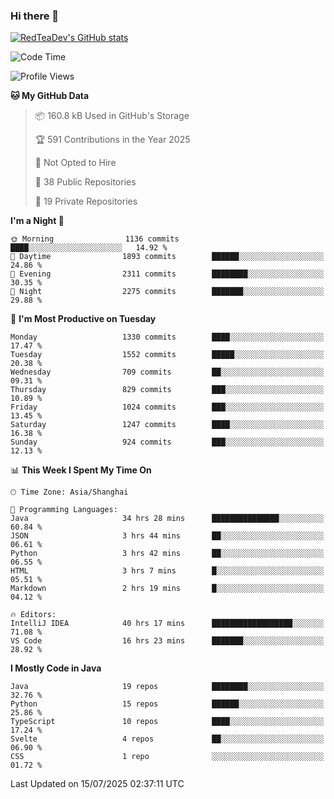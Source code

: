 ### Hi there 👋

<!--
**RedTeaDev/RedTeaDev** is a ✨ _special_ ✨ repository because its `README.md` (this file) appears on your GitHub profile.

Here are some ideas to get you started:

- 🔭 I’m currently working on ...
- 🌱 I’m currently learning ...
- 👯 I’m looking to collaborate on ...
- 🤔 I’m looking for help with ...
- 💬 Ask me about ...
- 📫 How to reach me: ...
- 😄 Pronouns: ...
- ⚡ Fun fact: ...
-->

<!--
[![wakatime](https://wakatime.com/badge/user/6b101ed0-04c0-4490-9283-eb61f2efff96.svg)](https://wakatime.com/@6b101ed0-04c0-4490-9283-eb61f2efff96)
!-->

[![RedTeaDev's GitHub stats](https://github-readme-stats.vercel.app/api?username=RedTeaDev\&include_all_commits=true)](https://github.com/anuraghazra/github-readme-stats)
<!--
[![willianrod's wakatime stats](https://github-readme-stats.vercel.app/api/wakatime?username=RedTeaDev)](https://github.com/anuraghazra/github-readme-stats)
!-->
<!--START_SECTION:waka-->
![Code Time](http://img.shields.io/badge/Code%20Time-3%2C407%20hrs-blue)

![Profile Views](http://img.shields.io/badge/Profile%20Views-0-blue)

**🐱 My GitHub Data** 

> 📦 160.8 kB Used in GitHub's Storage 
 > 
> 🏆 591 Contributions in the Year 2025
 > 
> 🚫 Not Opted to Hire
 > 
> 📜 38 Public Repositories 
 > 
> 🔑 19 Private Repositories 
 > 
**I'm a Night 🦉** 

```text
🌞 Morning                1136 commits        ████░░░░░░░░░░░░░░░░░░░░░   14.92 % 
🌆 Daytime                1893 commits        ██████░░░░░░░░░░░░░░░░░░░   24.86 % 
🌃 Evening                2311 commits        ████████░░░░░░░░░░░░░░░░░   30.35 % 
🌙 Night                  2275 commits        ███████░░░░░░░░░░░░░░░░░░   29.88 % 
```
📅 **I'm Most Productive on Tuesday** 

```text
Monday                   1330 commits        ████░░░░░░░░░░░░░░░░░░░░░   17.47 % 
Tuesday                  1552 commits        █████░░░░░░░░░░░░░░░░░░░░   20.38 % 
Wednesday                709 commits         ██░░░░░░░░░░░░░░░░░░░░░░░   09.31 % 
Thursday                 829 commits         ███░░░░░░░░░░░░░░░░░░░░░░   10.89 % 
Friday                   1024 commits        ███░░░░░░░░░░░░░░░░░░░░░░   13.45 % 
Saturday                 1247 commits        ████░░░░░░░░░░░░░░░░░░░░░   16.38 % 
Sunday                   924 commits         ███░░░░░░░░░░░░░░░░░░░░░░   12.13 % 
```


📊 **This Week I Spent My Time On** 

```text
🕑︎ Time Zone: Asia/Shanghai

💬 Programming Languages: 
Java                     34 hrs 28 mins      ███████████████░░░░░░░░░░   60.84 % 
JSON                     3 hrs 44 mins       ██░░░░░░░░░░░░░░░░░░░░░░░   06.61 % 
Python                   3 hrs 42 mins       ██░░░░░░░░░░░░░░░░░░░░░░░   06.55 % 
HTML                     3 hrs 7 mins        █░░░░░░░░░░░░░░░░░░░░░░░░   05.51 % 
Markdown                 2 hrs 19 mins       █░░░░░░░░░░░░░░░░░░░░░░░░   04.12 % 

🔥 Editors: 
IntelliJ IDEA            40 hrs 17 mins      ██████████████████░░░░░░░   71.08 % 
VS Code                  16 hrs 23 mins      ███████░░░░░░░░░░░░░░░░░░   28.92 % 
```

**I Mostly Code in Java** 

```text
Java                     19 repos            ████████░░░░░░░░░░░░░░░░░   32.76 % 
Python                   15 repos            ██████░░░░░░░░░░░░░░░░░░░   25.86 % 
TypeScript               10 repos            ████░░░░░░░░░░░░░░░░░░░░░   17.24 % 
Svelte                   4 repos             ██░░░░░░░░░░░░░░░░░░░░░░░   06.90 % 
CSS                      1 repo              ░░░░░░░░░░░░░░░░░░░░░░░░░   01.72 % 
```




 Last Updated on 15/07/2025 02:37:11 UTC
<!--END_SECTION:waka-->


